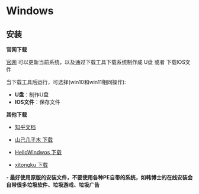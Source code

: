 # Windows

## 安装

**官网下载**

[官网](https://www.microsoft.com/zh-cn/software-download/windows10) 可以更新当前系统，以及通过下载工具下载系统制作成 U盘 或者 下载IOS文件


当下载工具后运行，可选择(win10和win11相同操作):

- **U盘**：制作U盘
- **IOS文件**：保存文件


**其他下载**

- [知乎文档](https://www.zhihu.com/search?type=content&q=windows%20%E5%8E%9F%E7%89%88%E4%B8%8B%E8%BD%BD)
  
- [山己几子木 下载](https://msdn.sjjzm.com/win10.html)
- [HelloWindwos 下载](https://www.hellowindows.cn/)
- [xitongku 下载](https://link.zhihu.com/?target=https%3A//www.xitongku.com/)


**- 最好使用原版的安装文件，不要使用各种PE自带的系统，如韩博士的在线安装会自带很多垃圾软件、垃圾游戏、垃圾广告**



